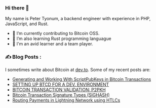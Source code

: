 ### Hi there 👋

My name is Peter Tyonum, a backend engineer with experience in PHP, JavaScript, and Rust.  

<!--
**tvpeter/tvpeter** is a ✨ _special_ ✨ repository because its `README.md` (this file) appears on your GitHub profile.

Here are some ideas to get you started:
-->
- 🌱 I’m currently contributing to Bitcoin OSS.
- 🔭 I’m also learning Rust programming languague 
- 👯 I'm an avid learner and a team player.

### ✍️ Blog Posts :
 I sometimes write about Bitcoin at [dev.to](https://dev.to/tvpeter). Some of my recent posts are:
<!-- BLOG-POST-LIST:START -->
- [Generating and Working With ScriptPubKeys in Bitcoin Transactions](https://dev.to/tvpeter/generating-and-working-with-scriptpubkeys-in-bitcoin-transactions-2f77)
- [SETTING UP BTCD FOR A DEV. ENVIRONMENT](https://dev.to/tvpeter/setting-up-btcd-for-a-dev-environment-3ek2)
- [BITCOIN TRANSACTION VALIDATION: P2PKH](https://dev.to/tvpeter/bitcoin-transaction-validation-p2pkh-338)
- [Bitcoin Transaction Signature Types &lpar;SIGHASH&rpar;](https://dev.to/tvpeter/bitcoin-transaction-signature-types-sighash-3007)
- [Routing Payments in Lightning Network using HTLCs](https://dev.to/tvpeter/routing-payments-in-lightning-network-using-htlcs-51fp)
<!-- BLOG-POST-LIST:END -->

